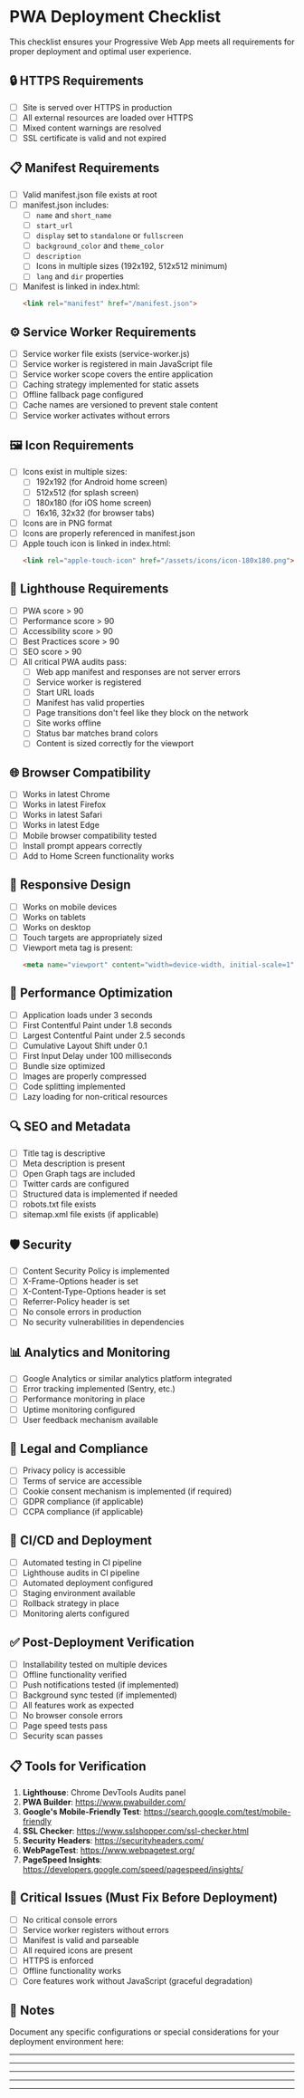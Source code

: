 # PWA Deployment Checklist

This checklist ensures your Progressive Web App meets all requirements for proper deployment and optimal user experience.

## 🔒 HTTPS Requirements

- [ ] Site is served over HTTPS in production
- [ ] All external resources are loaded over HTTPS
- [ ] Mixed content warnings are resolved
- [ ] SSL certificate is valid and not expired

## 📋 Manifest Requirements

- [ ] Valid manifest.json file exists at root
- [ ] manifest.json includes:
  - [ ] `name` and `short_name`
  - [ ] `start_url`
  - [ ] `display` set to `standalone` or `fullscreen`
  - [ ] `background_color` and `theme_color`
  - [ ] `description`
  - [ ] Icons in multiple sizes (192x192, 512x512 minimum)
  - [ ] `lang` and `dir` properties
- [ ] Manifest is linked in index.html:
  ```html
  <link rel="manifest" href="/manifest.json">
  ```

## ⚙️ Service Worker Requirements

- [ ] Service worker file exists (service-worker.js)
- [ ] Service worker is registered in main JavaScript file
- [ ] Service worker scope covers the entire application
- [ ] Caching strategy implemented for static assets
- [ ] Offline fallback page configured
- [ ] Cache names are versioned to prevent stale content
- [ ] Service worker activates without errors

## 🖼️ Icon Requirements

- [ ] Icons exist in multiple sizes:
  - [ ] 192x192 (for Android home screen)
  - [ ] 512x512 (for splash screen)
  - [ ] 180x180 (for iOS home screen)
  - [ ] 16x16, 32x32 (for browser tabs)
- [ ] Icons are in PNG format
- [ ] Icons are properly referenced in manifest.json
- [ ] Apple touch icon is linked in index.html:
  ```html
  <link rel="apple-touch-icon" href="/assets/icons/icon-180x180.png">
  ```

## 🧪 Lighthouse Requirements

- [ ] PWA score > 90
- [ ] Performance score > 90
- [ ] Accessibility score > 90
- [ ] Best Practices score > 90
- [ ] SEO score > 90
- [ ] All critical PWA audits pass:
  - [ ] Web app manifest and responses are not server errors
  - [ ] Service worker is registered
  - [ ] Start URL loads
  - [ ] Manifest has valid properties
  - [ ] Page transitions don't feel like they block on the network
  - [ ] Site works offline
  - [ ] Status bar matches brand colors
  - [ ] Content is sized correctly for the viewport

## 🌐 Browser Compatibility

- [ ] Works in latest Chrome
- [ ] Works in latest Firefox
- [ ] Works in latest Safari
- [ ] Works in latest Edge
- [ ] Mobile browser compatibility tested
- [ ] Install prompt appears correctly
- [ ] Add to Home Screen functionality works

## 📱 Responsive Design

- [ ] Works on mobile devices
- [ ] Works on tablets
- [ ] Works on desktop
- [ ] Touch targets are appropriately sized
- [ ] Viewport meta tag is present:
  ```html
  <meta name="viewport" content="width=device-width, initial-scale=1">
  ```

## 🚀 Performance Optimization

- [ ] Application loads under 3 seconds
- [ ] First Contentful Paint under 1.8 seconds
- [ ] Largest Contentful Paint under 2.5 seconds
- [ ] Cumulative Layout Shift under 0.1
- [ ] First Input Delay under 100 milliseconds
- [ ] Bundle size optimized
- [ ] Images are properly compressed
- [ ] Code splitting implemented
- [ ] Lazy loading for non-critical resources

## 🔍 SEO and Metadata

- [ ] Title tag is descriptive
- [ ] Meta description is present
- [ ] Open Graph tags are included
- [ ] Twitter cards are configured
- [ ] Structured data is implemented if needed
- [ ] robots.txt file exists
- [ ] sitemap.xml file exists (if applicable)

## 🛡️ Security

- [ ] Content Security Policy is implemented
- [ ] X-Frame-Options header is set
- [ ] X-Content-Type-Options header is set
- [ ] Referrer-Policy header is set
- [ ] No console errors in production
- [ ] No security vulnerabilities in dependencies

## 📊 Analytics and Monitoring

- [ ] Google Analytics or similar analytics platform integrated
- [ ] Error tracking implemented (Sentry, etc.)
- [ ] Performance monitoring in place
- [ ] Uptime monitoring configured
- [ ] User feedback mechanism available

## 🧾 Legal and Compliance

- [ ] Privacy policy is accessible
- [ ] Terms of service are accessible
- [ ] Cookie consent mechanism is implemented (if required)
- [ ] GDPR compliance (if applicable)
- [ ] CCPA compliance (if applicable)

## 🔄 CI/CD and Deployment

- [ ] Automated testing in CI pipeline
- [ ] Lighthouse audits in CI pipeline
- [ ] Automated deployment configured
- [ ] Staging environment available
- [ ] Rollback strategy in place
- [ ] Monitoring alerts configured

## ✅ Post-Deployment Verification

- [ ] Installability tested on multiple devices
- [ ] Offline functionality verified
- [ ] Push notifications tested (if implemented)
- [ ] Background sync tested (if implemented)
- [ ] All features work as expected
- [ ] No browser console errors
- [ ] Page speed tests pass
- [ ] Security scan passes

## 📋 Tools for Verification

1. **Lighthouse**: Chrome DevTools Audits panel
2. **PWA Builder**: https://www.pwabuilder.com/
3. **Google's Mobile-Friendly Test**: https://search.google.com/test/mobile-friendly
4. **SSL Checker**: https://www.sslshopper.com/ssl-checker.html
5. **Security Headers**: https://securityheaders.com/
6. **WebPageTest**: https://www.webpagetest.org/
7. **PageSpeed Insights**: https://developers.google.com/speed/pagespeed/insights/

## 🚨 Critical Issues (Must Fix Before Deployment)

- [ ] No critical console errors
- [ ] Service worker registers without errors
- [ ] Manifest is valid and parseable
- [ ] All required icons are present
- [ ] HTTPS is enforced
- [ ] Offline functionality works
- [ ] Core features work without JavaScript (graceful degradation)

## 📝 Notes

Document any specific configurations or special considerations for your deployment environment here:

________________________________________________________________________

________________________________________________________________________

________________________________________________________________________

________________________________________________________________________

________________________________________________________________________
